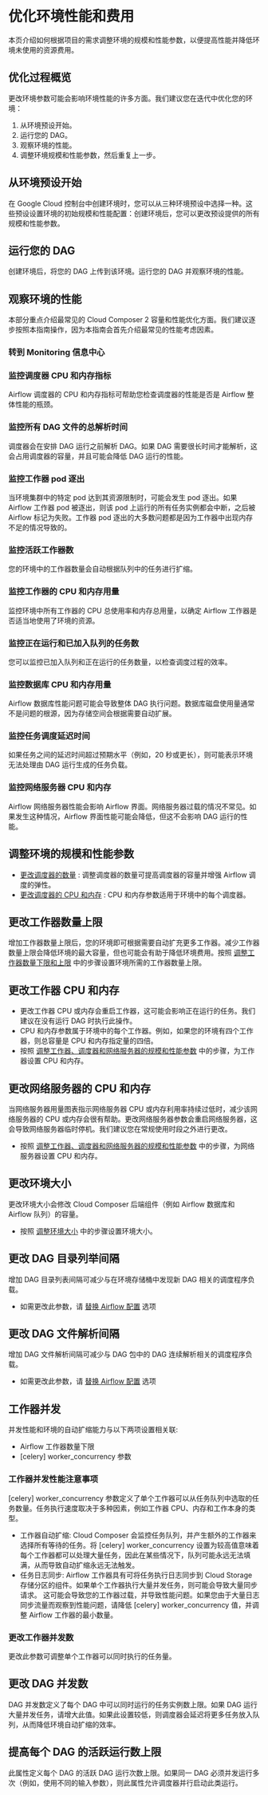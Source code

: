# 优化环境性能和费用
本页介绍如何根据项目的需求调整环境的规模和性能参数，以便提高性能并降低环境未使用的资源费用。
## 优化过程概览
更改环境参数可能会影响环境性能的许多方面。我们建议您在迭代中优化您的环境：
1. 从环境预设开始。
2. 运行您的 DAG。
3. 观察环境的性能。
4. 调整环境规模和性能参数，然后重复上一步。

## 从环境预设开始
在 Google Cloud 控制台中创建环境时，您可以从三种环境预设中选择一种。这些预设设置环境的初始规模和性能配置：创建环境后，您可以更改预设提供的所有规模和性能参数。

## 运行您的 DAG
创建环境后，将您的 DAG 上传到该环境。运行您的 DAG 并观察环境的性能。

## 观察环境的性能
本部分重点介绍最常见的 Cloud Composer 2 容量和性能优化方面。我们建议逐步按照本指南操作，因为本指南会首先介绍最常见的性能考虑因素。
### 转到 Monitoring 信息中心
### 监控调度器 CPU 和内存指标
Airflow 调度器的 CPU 和内存指标可帮助您检查调度器的性能是否是 Airflow 整体性能的瓶颈。
### 监控所有 DAG 文件的总解析时间
调度器会在安排 DAG 运行之前解析 DAG。如果 DAG 需要很长时间才能解析，这会占用调度器的容量，并且可能会降低 DAG 运行的性能。
### 监控工作器 pod 逐出
当环境集群中的特定 pod 达到其资源限制时，可能会发生 pod 逐出。如果 Airflow 工作器 pod 被逐出，则该 pod 上运行的所有任务实例都会中断，之后被 Airflow 标记为失败。工作器 pod 逐出的大多数问题都是因为工作器中出现内存不足的情况导致的。
### 监控活跃工作器数
您的环境中的工作器数量会自动根据队列中的任务进行扩缩。
### 监控工作器的 CPU 和内存用量
监控环境中所有工作器的 CPU 总使用率和内存总用量，以确定 Airflow 工作器是否适当地使用了环境的资源。
### 监控正在运行和已加入队列的任务数
您可以监控已加入队列和正在运行的任务数量，以检查调度过程的效率。
### 监控数据库 CPU 和内存用量
Airflow 数据库性能问题可能会导致整体 DAG 执行问题。数据库磁盘使用量通常不是问题的根源，因为存储空间会根据需要自动扩展。
### 监控任务调度延迟时间
如果任务之间的延迟时间超过预期水平（例如，20 秒或更长），则可能表示环境无法处理由 DAG 运行生成的任务负载。
### 监控网络服务器 CPU 和内存
Airflow 网络服务器性能会影响 Airflow 界面。网络服务器过载的情况不常见。如果发生这种情况，Airflow 界面性能可能会降低，但这不会影响 DAG 运行的性能。

## 调整环境的规模和性能参数
* [更改调度器的数量](https://cloud.google.com/composer/docs/composer-2/scale-environments?hl=zh-cn#scheduler-count) : 调整调度器的数量可提高调度器的容量并增强 Airflow 调度的弹性。
* [更改调度器的 CPU 和内存](https://cloud.google.com/composer/docs/composer-2/scale-environments?hl=zh-cn#workloads-configuration) : CPU 和内存参数适用于环境中的每个调度器。

## 更改工作器数量上限
增加工作器数量上限后，您的环境即可根据需要自动扩充更多工作器。减少工作器数量上限会降低环境的最大容量，但也可能会有助于降低环境费用。按照 [调整工作器数量下限和上限](https://cloud.google.com/composer/docs/composer-2/scale-environments?hl=zh-cn#autoscaling-workers) 中的步骤设置环境所需的工作器数量上限。

## 更改工作器 CPU 和内存
* 更改工作器 CPU 或内存会重启工作器，这可能会影响正在运行的任务。我们建议在没有运行 DAG 时执行此操作。
* CPU 和内存参数属于环境中的每个工作器。例如，如果您的环境有四个工作器，则总容量是 CPU 和内存指定量的四倍。
* 按照 [调整工作器、调度器和网络服务器的规模和性能参数](https://cloud.google.com/composer/docs/composer-2/scale-environments?hl=zh-cn#workloads-configuration) 中的步骤，为工作器设置 CPU 和内存。

## 更改网络服务器的 CPU 和内存
当网络服务器用量图表指示网络服务器 CPU 或内存利用率持续过低时，减少该网络服务器的 CPU 或内存会很有帮助。更改网络服务器参数会重启网络服务器，这会导致网络服务器临时停机。我们建议您在常规使用时段之外进行更改。
* 按照 [调整工作器、调度器和网络服务器的规模和性能参数](https://cloud.google.com/composer/docs/composer-2/scale-environments?hl=zh-cn#workloads-configuration) 中的步骤，为网络服务器设置 CPU 和内存。

## 更改环境大小
更改环境大小会修改 Cloud Composer 后端组件（例如 Airflow 数据库和 Airflow 队列）的容量。
* 按照 [调整环境大小](https://cloud.google.com/composer/docs/composer-2/scale-environments?hl=zh-cn#environment-size) 中的步骤设置环境大小。

## 更改 DAG 目录列举间隔
增加 DAG 目录列表间隔可减少与在环境存储桶中发现新 DAG 相关的调度程序负载。
* 如需更改此参数，请 [替换 Airflow 配置](https://cloud.google.com/composer/docs/composer-2/override-airflow-configurations?hl=zh-cn) 选项

## 更改 DAG 文件解析间隔
增加 DAG 文件解析间隔可减少与 DAG 包中的 DAG 连续解析相关的调度程序负载。
* 如需更改此参数，请 [替换 Airflow 配置](https://cloud.google.com/composer/docs/composer-2/override-airflow-configurations?hl=zh-cn) 选项

## 工作器并发
并发性能和环境的自动扩缩能力与以下两项设置相关联: 
* Airflow 工作器数量下限
* [celery] worker_concurrency 参数
### 工作器并发性能注意事项
[celery] worker_concurrency 参数定义了单个工作器可以从任务队列中选取的任务数量。任务执行速度取决于多种因素，例如工作器 CPU、内存和工作本身的类型。
* 工作器自动扩缩: Cloud Composer 会监控任务队列，并产生额外的工作器来选择所有等待的任务。将 [celery] worker_concurrency 设置为较高值意味着每个工作器都可以处理大量任务，因此在某些情况下，队列可能永远无法填满，从而导致自动扩缩永远无法触发。
* 任务日志同步: Airflow 工作器具有可将任务执行日志同步到 Cloud Storage 存储分区的组件。如果单个工作器执行大量并发任务，则可能会导致大量同步请求。 这可能会导致您的工作器过载，并导致性能问题。如果您由于大量日志同步流量而观察到性能问题，请降低 [celery] worker_concurrency 值，并调整 Airflow 工作器的最小数量。
### 更改工作器并发数
更改此参数可调整单个工作器可以同时执行的任务量。

## 更改 DAG 并发数
DAG 并发数定义了每个 DAG 中可以同时运行的任务实例数上限。如果 DAG 运行大量并发任务，请增大此值。如果此设置较低，则调度器会延迟将更多任务放入队列，从而降低环境自动扩缩的效率。

## 提高每个 DAG 的活跃运行数上限
此属性定义每个 DAG 的活跃 DAG 运行次数上限。如果同一 DAG 必须并发运行多次（例如，使用不同的输入参数），则此属性允许调度器并行启动此类运行。